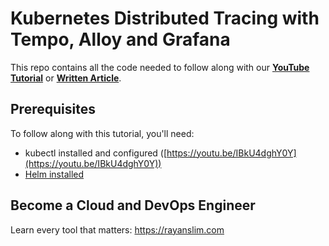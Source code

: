 # Kubernetes Distributed Tracing with Tempo, Alloy and Grafana

This repo contains all the code needed to follow along with our **[YouTube Tutorial](https://youtu.be/Br0HCHG5Mhc)** or **[Written Article](https://rayanslim.com/course/tempo-alloy-grafana-course/introduction)**.

## Prerequisites

To follow along with this tutorial, you'll need:

- kubectl installed and configured ([https://youtu.be/IBkU4dghY0Y](https://youtu.be/IBkU4dghY0Y))
- [Helm installed](https://rayanslim.com/course/prometheus-grafana-monitoring-course/helm-installation)

## Become a Cloud and DevOps Engineer

Learn every tool that matters: https://rayanslim.com
